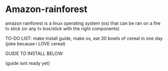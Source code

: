 # Amazon-rainforest
amazon rainforest is a linux operating system (os) that can be ran on a fire tv stick (or any tv box/stick with the right components)





TO-DO LIST:
make install guide,
make os,
eat 30 bowls of cereal in one day (joke because i LOVE cereal)







GUIDE TO INSTALL BELOW:

(guide isnt ready yet)
